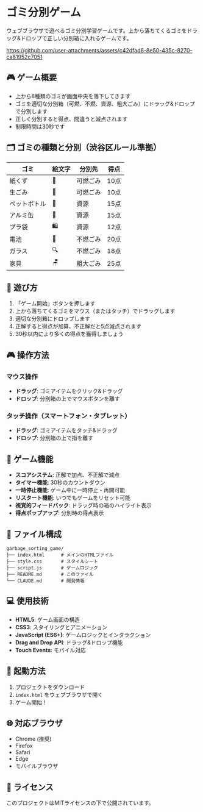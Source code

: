 # ゴミ分別ゲーム

ウェブブラウザで遊べるゴミ分別学習ゲームです。上から落ちてくるゴミをドラッグ&ドロップで正しい分別箱に入れるゲームです。

https://github.com/user-attachments/assets/c42dfad6-8e50-435c-8270-ca81952c7051

## 🎮 ゲーム概要

- 上から8種類のゴミが画面中央を落下してきます
- ゴミを適切な分別箱（可燃、不燃、資源、粗大ごみ）にドラッグ&ドロップで分別します
- 正しく分別すると得点、間違うと減点されます
- 制限時間は30秒です

## 🗂️ ゴミの種類と分別（渋谷区ルール準拠）

| ゴミ | 絵文字 | 分別先 | 得点 |
|------|--------|--------|------|
| 紙くず | 📄 | 可燃ごみ | 10点 |
| 生ごみ | 🍎 | 可燃ごみ | 10点 |
| ペットボトル | 🍼 | 資源 | 15点 |
| アルミ缶 | 🥫 | 資源 | 15点 |
| プラ袋 | 🛍️ | 資源 | 12点 |
| 電池 | 🔋 | 不燃ごみ | 20点 |
| ガラス | 🔍 | 不燃ごみ | 18点 |
| 家具 | 🪑 | 粗大ごみ | 25点 |

## 🎯 遊び方

1. 「ゲーム開始」ボタンを押します
2. 上から落ちてくるゴミをマウス（またはタッチ）でドラッグします
3. 適切な分別箱にドロップします
4. 正解すると得点が加算、不正解だと5点減点されます
5. 30秒以内により多くの得点を獲得しましょう

## 🎮 操作方法

### マウス操作
- **ドラッグ**: ゴミアイテムをクリック&ドラッグ
- **ドロップ**: 分別箱の上でマウスボタンを離す

### タッチ操作（スマートフォン・タブレット）
- **ドラッグ**: ゴミアイテムをタッチ&ドラッグ
- **ドロップ**: 分別箱の上で指を離す

## 🎨 ゲーム機能

- **スコアシステム**: 正解で加点、不正解で減点
- **タイマー機能**: 30秒のカウントダウン
- **一時停止機能**: ゲーム中に一時停止・再開可能
- **リスタート機能**: いつでもゲームをリセット可能
- **視覚的フィードバック**: ドラッグ時の箱のハイライト表示
- **得点ポップアップ**: 分別時の得点表示

## 📁 ファイル構成

```
garbage_sorting_game/
├── index.html      # メインのHTMLファイル
├── style.css       # スタイルシート
├── script.js       # ゲームロジック
├── README.md       # このファイル
└── CLAUDE.md       # 開発情報
```

## 💻 使用技術

- **HTML5**: ゲーム画面の構造
- **CSS3**: スタイリングとアニメーション
- **JavaScript (ES6+)**: ゲームロジックとインタラクション
- **Drag and Drop API**: ドラッグ&ドロップ機能
- **Touch Events**: モバイル対応

## 🚀 起動方法

1. プロジェクトをダウンロード
2. `index.html` をウェブブラウザで開く
3. ゲーム開始！

## 🌐 対応ブラウザ

- Chrome (推奨)
- Firefox
- Safari
- Edge
- モバイルブラウザ

## 📝 ライセンス

このプロジェクトはMITライセンスの下で公開されています。
